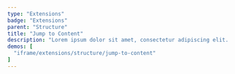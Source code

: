 ```yaml
---
type: "Extensions"
badge: "Extensions"
parent: "Structure"
title: "Jump to Content"
description: "Lorem ipsum dolor sit amet, consectetur adipiscing elit. Nunc tempus laoreet leo sit amet iaculis."
demos: [
  "iframe/extensions/structure/jump-to-content"
]
---
```

